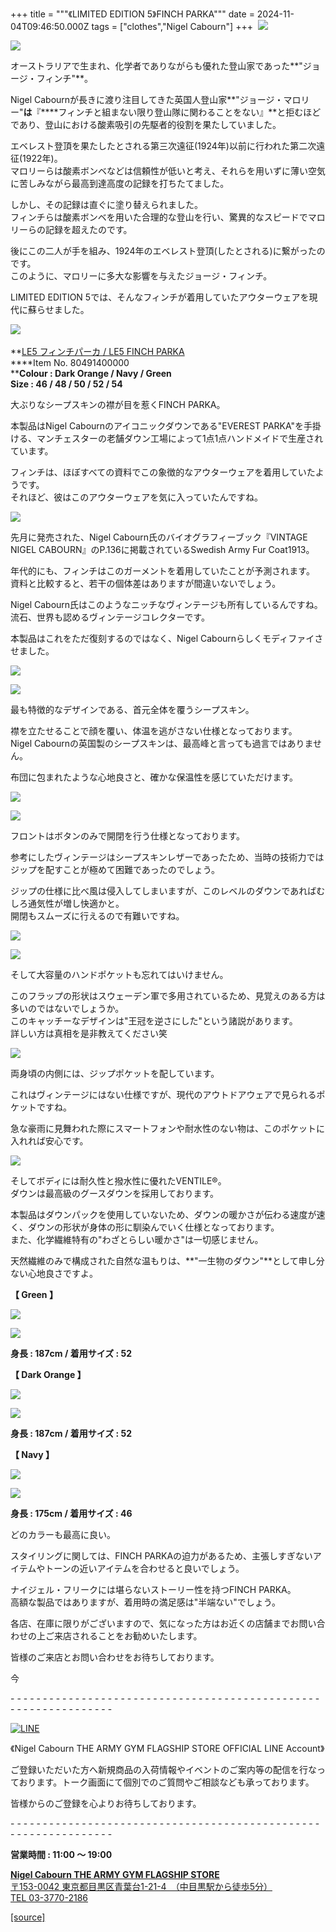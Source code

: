 +++
title = """《LIMITED EDITION 5》FINCH PARKA"""
date = 2024-11-04T09:46:50.000Z
tags = ["clothes","Nigel Cabourn"]
+++
 ![](https://cdn.shopify.com/s/files/1/0094/9295/5196/files/M100-025_480x480.jpg?v=1730507482)

![](https://cdn.shopify.com/s/files/1/0094/9295/5196/files/M100-006_480x480.jpg?v=1730699785)

オーストラリアで生まれ、化学者でありながらも優れた登山家であった**"ジョージ・フィンチ"**。

Nigel Cabournが長きに渡り注目してきた英国人登山家**"ジョージ・マロリー"**は**『****フィンチと組まない限り登山隊に関わることをない』**と拒むほどであり、登山における酸素吸引の先駆者的役割を果たしていました。

エベレスト登頂を果たしたとされる第三次遠征(1924年)以前に行われた第二次遠征(1922年)。  
マロリーらは酸素ボンベなどは信頼性が低いと考え、それらを用いずに薄い空気に苦しみながら最高到達高度の記録を打ちたてました。

しかし、その記録は直ぐに塗り替えられました。  
フィンチらは酸素ボンベを用いた合理的な登山を行い、驚異的なスピードでマロリーらの記録を超えたのです。

後にこの二人が手を組み、1924年のエベレスト登頂(したとされる)に繋がったのです。  
このように、マロリーに多大な影響を与えたジョージ・フィンチ。

LIMITED EDITION 5では、そんなフィンチが着用していたアウターウェアを現代に蘇らせました。

![](https://cdn.shopify.com/s/files/1/0094/9295/5196/files/IMG_2024-11-04-155033_480x480.jpg?v=1730703054) 

**[LE5 フィンチパーカ / LE5 FINCH PARKA  
](https://cabourn.jp/products/80491400000 "LE5 フィンチパーカー / LE5 FINCH PARKA エベレストパーカー")****Item No. 80491400000  
****Colour : Dark Orange / Navy / Green  
Size : 46 / 48 / 50 / 52 / 54**

大ぶりなシープスキンの襟が目を惹くFINCH PARKA。

本製品はNigel Cabournのアイコニックダウンである"EVEREST PARKA"を手掛ける、マンチェスターの老舗ダウン工場によって1点1点ハンドメイドで生産されています。

フィンチは、ほぼすべての資料でこの象徴的なアウターウェアを着用していたようです。  
それほど、彼はこのアウターウェアを気に入っていたんですね。

![](https://cdn.shopify.com/s/files/1/0094/9295/5196/files/IMG_4804_480x480.jpg?v=1730699812)

先月に発売された、Nigel Cabourn氏のバイオグラフィーブック『VINTAGE NIGEL CABOURN』のP.136に掲載されているSwedish Army Fur Coat1913。

年代的にも、フィンチはこのガーメントを着用していたことが予測されます。  
資料と比較すると、若干の個体差はありますが間違いないでしょう。

Nigel Cabourn氏はこのようなニッチなヴィンテージも所有しているんですね。  
流石、世界も認めるヴィンテージコレクターです。

本製品はこれをただ復刻するのではなく、Nigel Cabournらしくモディファイさせました。

![](https://cdn.shopify.com/s/files/1/0094/9295/5196/files/DSC3076_480x480.jpg?v=1730703535)

![](https://cdn.shopify.com/s/files/1/0094/9295/5196/files/DSC3080_480x480.jpg?v=1730703535)

最も特徴的なデザインである、首元全体を覆うシープスキン。

襟を立たせることで顔を覆い、体温を逃がさない仕様となっております。  
Nigel Cabournの英国製のシープスキンは、最高峰と言っても過言ではありません。

布団に包まれたような心地良さと、確かな保温性を感じていただけます。

![](https://cdn.shopify.com/s/files/1/0094/9295/5196/files/DSC3156_480x480.jpg?v=1730703617)

![](https://cdn.shopify.com/s/files/1/0094/9295/5196/files/DSC3116_480x480.jpg?v=1730703617)

フロントはボタンのみで開閉を行う仕様となっております。

参考にしたヴィンテージはシープスキンレザーであったため、当時の技術力ではジップを配すことが極めて困難であったのでしょう。

ジップの仕様に比べ風は侵入してしまいますが、このレベルのダウンであればむしろ通気性が増し快適かと。  
開閉もスムーズに行えるので有難いですね。

![](https://cdn.shopify.com/s/files/1/0094/9295/5196/files/DSC3153_480x480.jpg?v=1730703899)

![](https://cdn.shopify.com/s/files/1/0094/9295/5196/files/IMG_4887_6361ce84-3ea2-42c9-ace5-1304373c8dc1_480x480.jpg?v=1730705349)

そして大容量のハンドポケットも忘れてはいけません。

このフラップの形状はスウェーデン軍で多用されているため、見覚えのある方は多いのではないでしょうか。  
このキャッチーなデザインは"王冠を逆さにした"という諸説があります。  
詳しい方は真相を是非教えてください笑

![](https://cdn.shopify.com/s/files/1/0094/9295/5196/files/DSC3083_480x480.jpg?v=1730710961)

両身頃の内側には、ジップポケットを配しています。

これはヴィンテージにはない仕様ですが、現代のアウトドアウェアで見られるポケットですね。

急な豪雨に見舞われた際にスマートフォンや耐水性のない物は、このポケットに入れれば安心です。

![](https://cdn.shopify.com/s/files/1/0094/9295/5196/files/IMG_0263_faf3f6b7-2322-4eb0-b3c9-14835d671fa8_480x480.jpg?v=1730711194)

そしてボディには耐久性と撥水性に優れたVENTILE®。  
ダウンは最高級のグースダウンを採用しております。

本製品はダウンパックを使用していないため、ダウンの暖かさが伝わる速度が速く、ダウンの形状が身体の形に馴染んでいく仕様となっております。  
また、化学繊維特有の"わざとらしい暖かさ"は一切感じません。

天然繊維のみで構成された自然な温もりは、**"一生物のダウン"**として申し分ない心地良さですよ。

**【 Green 】**

![](https://cdn.shopify.com/s/files/1/0094/9295/5196/files/DSC3043_480x480.jpg?v=1730704094)

![](https://cdn.shopify.com/s/files/1/0094/9295/5196/files/DSC3054_480x480.jpg?v=1730704094)

**身長 : 187cm / 着用サイズ : 52**

**【 Dark Orange 】**

![](https://cdn.shopify.com/s/files/1/0094/9295/5196/files/DSC3094_480x480.jpg?v=1730704263)

![](https://cdn.shopify.com/s/files/1/0094/9295/5196/files/DSC3155_480x480.jpg?v=1730704263)

**身長 : 187cm / 着用サイズ : 52**

**【 Navy 】**

![](https://cdn.shopify.com/s/files/1/0094/9295/5196/files/IMG_4844_480x480.jpg?v=1730705375)

![](https://cdn.shopify.com/s/files/1/0094/9295/5196/files/IMG_4857_480x480.jpg?v=1730705375)

**身長 : 175cm / 着用サイズ : 46**

どのカラーも最高に良い。

スタイリングに関しては、FINCH PARKAの迫力があるため、主張しすぎないアイテムやトーンの近いアイテムを合わせると良いでしょう。

ナイジェル・フリークには堪らないストーリー性を持つFINCH PARKA。  
高額な製品ではありますが、着用時の満足感は"半端ない"でしょう。

各店、在庫に限りがございますので、気になった方はお近くの店舗までお問い合わせの上ご来店されることをお勧めいたします。

皆様のご来店とお問い合わせをお待ちしております。

今

\- - - - - - - - - - - - - - - - - - - - - - - - - - - - - - - - - - - - - - - - - - - - - - - - - - - - - - - - - - - - - - - -  

[![LINE](https://cdn.shopify.com/s/files/1/0094/9295/5196/files/ja_600x600.png?v=1631941030)](https://lin.ee/NpdpRpF)

《Nigel Cabourn THE ARMY GYM FLAGSHIP STORE OFFICIAL LINE Account》

ご登録いただいた方へ新規商品の入荷情報やイベントのご案内等の配信を行なっております。トーク画面にて個別でのご質問やご相談なども承っております。

皆様からのご登録を心よりお待ちしております。

\- - - - - - - - - - - - - - - - - - - - - - - - - - - - - - - - - - - - - - - - - - - - - - - - - - - - - - - - - - - - - - - - 

**営業時間 : 11:00 〜 19:00**

[**Nigel Cabourn THE ARMY GYM FLAGSHIP STORE**](https://cabourn.jp/pages/flagship)  
[〒153-0042 東京都目黒区青葉台1-21-4　（中目黒駅から徒歩5分）](https://cabourn.jp/pages/flagship)  
[TEL 03-3770-2186](https://cabourn.jp/pages/flagship)

[[source]](https://cabourn.jp/blogs/shop-info/flagship20241104)
